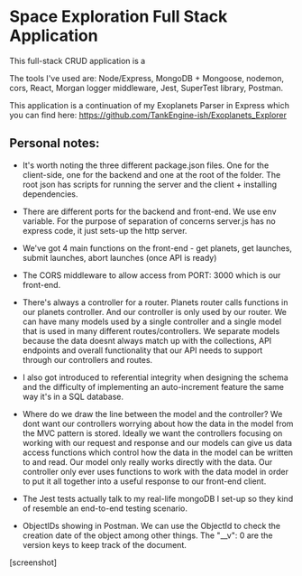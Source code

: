 # Space Exploration Full Stack Application

This full-stack CRUD application is a 

The tools I've used are: Node/Express, MongoDB + Mongoose, nodemon, cors, React, Morgan logger middleware, Jest, SuperTest library, Postman.

This application is a continuation of my Exoplanets Parser in Express which you can find here: https://github.com/TankEngine-ish/Exoplanets_Explorer 



## Personal notes:

* It's worth noting the three different package.json files. One for the client-side, one for the backend and one at the root of the folder. The root json has scripts for running the server and the client + installing dependencies.

* There are different ports for the backend and front-end. We use env variable. For the purpose of separation of concerns server.js has no express code, it just sets-up the http server. 

* We've got 4 main functions on the front-end - get planets, get launches, submit launches, abort launches (once API is ready)

* The CORS middleware to allow access from PORT: 3000 which is our front-end.

* There's always a controller for a router. Planets router calls functions in our planets controller. And our controller is only used by our router. We can have many models used by a single controller and a single model that is used in many different routes/controllers. We separate models because the data doesnt always match up with the collections, API endpoints and overall functionality that our API needs to support through our controllers and routes.

* I also got introduced to referential integrity when designing the schema and the difficulty of implementing an auto-increment feature the same way it's in a SQL database.

* Where do we draw the line between the model and the controller? We dont want our controllers worrying about how the data in the model from the MVC pattern is stored. Ideally we want the controllers focusing on working with our request and response and our models can give us data access functions which control how the data in the model can be written to and read. Our model only really works directly with the data. Our controller only ever uses functions to work with the data model in order to put it all together into a useful response to our front-end client.

* The Jest tests actually talk to my real-life mongoDB I set-up so they kind of resemble an end-to-end testing scenario.

* ObjectIDs showing in Postman. We can use the ObjectId to check the creation date of the object among other things.
The "__v": 0 are the version keys to keep track of the document.

[screenshot]









